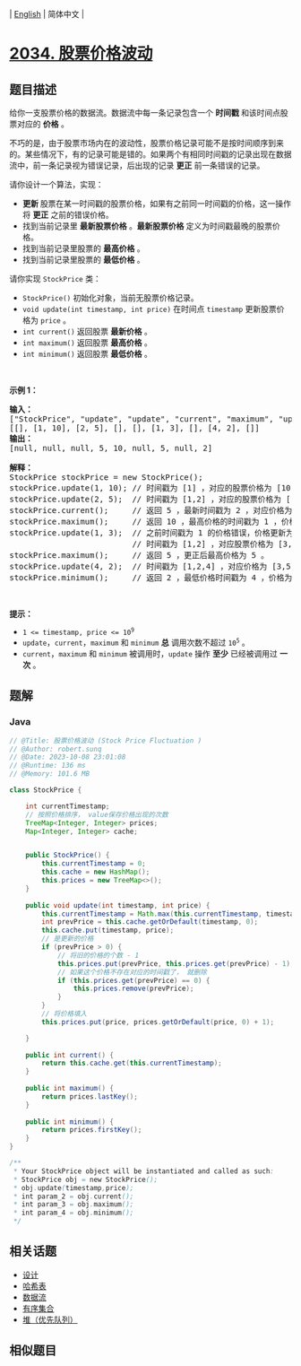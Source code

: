 
| [English](README_EN.md) | 简体中文 |

# [2034. 股票价格波动](https://leetcode.cn//problems/stock-price-fluctuation/)

## 题目描述

<p>给你一支股票价格的数据流。数据流中每一条记录包含一个 <strong>时间戳</strong>&nbsp;和该时间点股票对应的 <strong>价格</strong>&nbsp;。</p>

<p>不巧的是，由于股票市场内在的波动性，股票价格记录可能不是按时间顺序到来的。某些情况下，有的记录可能是错的。如果两个有相同时间戳的记录出现在数据流中，前一条记录视为错误记录，后出现的记录 <b>更正</b>&nbsp;前一条错误的记录。</p>

<p>请你设计一个算法，实现：</p>

<ul>
	<li><strong>更新 </strong>股票在某一时间戳的股票价格，如果有之前同一时间戳的价格，这一操作将&nbsp;<strong>更正</strong>&nbsp;之前的错误价格。</li>
	<li>找到当前记录里 <b>最新股票价格</b>&nbsp;。<strong>最新股票价格</strong>&nbsp;定义为时间戳最晚的股票价格。</li>
	<li>找到当前记录里股票的 <strong>最高价格</strong>&nbsp;。</li>
	<li>找到当前记录里股票的 <strong>最低价格</strong>&nbsp;。</li>
</ul>

<p>请你实现&nbsp;<code>StockPrice</code>&nbsp;类：</p>

<ul>
	<li><code>StockPrice()</code>&nbsp;初始化对象，当前无股票价格记录。</li>
	<li><code>void update(int timestamp, int price)</code>&nbsp;在时间点 <code>timestamp</code>&nbsp;更新股票价格为 <code>price</code>&nbsp;。</li>
	<li><code>int current()</code>&nbsp;返回股票 <strong>最新价格</strong>&nbsp;。</li>
	<li><code>int maximum()</code>&nbsp;返回股票 <strong>最高价格</strong>&nbsp;。</li>
	<li><code>int minimum()</code>&nbsp;返回股票 <strong>最低价格</strong>&nbsp;。</li>
</ul>

<p>&nbsp;</p>

<p><strong>示例 1：</strong></p>

<pre><strong>输入：</strong>
["StockPrice", "update", "update", "current", "maximum", "update", "maximum", "update", "minimum"]
[[], [1, 10], [2, 5], [], [], [1, 3], [], [4, 2], []]
<strong>输出：</strong>
[null, null, null, 5, 10, null, 5, null, 2]

<strong>解释：</strong>
StockPrice stockPrice = new StockPrice();
stockPrice.update(1, 10); // 时间戳为 [1] ，对应的股票价格为 [10] 。
stockPrice.update(2, 5);  // 时间戳为 [1,2] ，对应的股票价格为 [10,5] 。
stockPrice.current();     // 返回 5 ，最新时间戳为 2 ，对应价格为 5 。
stockPrice.maximum();     // 返回 10 ，最高价格的时间戳为 1 ，价格为 10 。
stockPrice.update(1, 3);  // 之前时间戳为 1 的价格错误，价格更新为 3 。
                          // 时间戳为 [1,2] ，对应股票价格为 [3,5] 。
stockPrice.maximum();     // 返回 5 ，更正后最高价格为 5 。
stockPrice.update(4, 2);  // 时间戳为 [1,2,4] ，对应价格为 [3,5,2] 。
stockPrice.minimum();     // 返回 2 ，最低价格时间戳为 4 ，价格为 2 。
</pre>

<p>&nbsp;</p>

<p><strong>提示：</strong></p>

<ul>
	<li><code>1 &lt;= timestamp, price &lt;= 10<sup>9</sup></code></li>
	<li><code>update</code>，<code>current</code>，<code>maximum</code>&nbsp;和&nbsp;<code>minimum</code>&nbsp;<strong>总</strong> 调用次数不超过&nbsp;<code>10<sup>5</sup></code>&nbsp;。</li>
	<li><code>current</code>，<code>maximum</code>&nbsp;和&nbsp;<code>minimum</code>&nbsp;被调用时，<code>update</code>&nbsp;操作 <strong>至少</strong>&nbsp;已经被调用过 <strong>一次</strong>&nbsp;。</li>
</ul>


## 题解


### Java

```Java
// @Title: 股票价格波动 (Stock Price Fluctuation )
// @Author: robert.sunq
// @Date: 2023-10-08 23:01:08
// @Runtime: 136 ms
// @Memory: 101.6 MB

class StockPrice {

    int currentTimestamp;
    // 按照价格排序， value保存价格出现的次数
    TreeMap<Integer, Integer> prices;
    Map<Integer, Integer> cache;


    public StockPrice() {
        this.currentTimestamp = 0;
        this.cache = new HashMap();
        this.prices = new TreeMap<>();
    }
    
    public void update(int timestamp, int price) {
        this.currentTimestamp = Math.max(this.currentTimestamp, timestamp);
        int prevPrice = this.cache.getOrDefault(timestamp, 0);
        this.cache.put(timestamp, price);
        // 是更新的价格
        if (prevPrice > 0) {
            // 将旧的价格的个数 - 1
            this.prices.put(prevPrice, this.prices.get(prevPrice) - 1);
            // 如果这个价格不存在对应的时间戳了， 就删除
            if (this.prices.get(prevPrice) == 0) {
                this.prices.remove(prevPrice);
            }
        }
        // 将价格填入
        this.prices.put(price, prices.getOrDefault(price, 0) + 1);

    }
    
    public int current() {
        return this.cache.get(this.currentTimestamp);
    }
    
    public int maximum() {
        return prices.lastKey();
    }
    
    public int minimum() {
        return prices.firstKey();
    }
}

/**
 * Your StockPrice object will be instantiated and called as such:
 * StockPrice obj = new StockPrice();
 * obj.update(timestamp,price);
 * int param_2 = obj.current();
 * int param_3 = obj.maximum();
 * int param_4 = obj.minimum();
 */
```



## 相关话题

- [设计](https://leetcode.cn//tag/design)
- [哈希表](https://leetcode.cn//tag/hash-table)
- [数据流](https://leetcode.cn//tag/data-stream)
- [有序集合](https://leetcode.cn//tag/ordered-set)
- [堆（优先队列）](https://leetcode.cn//tag/heap-priority-queue)

## 相似题目



